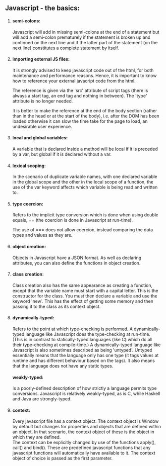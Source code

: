Javascript - the basics:
--
<ol>
<li><h4>semi-colons:</h4></li>

Javascript will add in missing semi-colons at the end of a statement but will add a semi-colon prematurely if the statement is broken up and continued on the next line and if the latter part of the statement (on the next line) constitutes a complete statement by itself.

<li><h4>importing external JS files:</h4></li>

It is strongly advised to keep javascript code out of the html, for both maintenance and performance reasons. Hence, it is important to know how to reference your external javacript code from the html.

The reference is given via the 'src' attribute of script tags (there is always a start tag, an end tag and nothing in between). The 'type' attribute is no longer needed.

It is better to make the reference at the end of the body section (rather than in the head or at the start of the body), i.e. after the DOM has been loaded otherwise it can slow the time take for the page to load, an undesirable user experience.

<li><h4>local and global variables:</h4></li>

A variable that is declared inside a method will be local if it is preceded by a var, but global if it is declared without a var.

<li><h4>lexical scoping:</h4></li>

In the scenario of duplicate variable names, with one declared variable in the global scope and the other in the local scope of a function, the use of the var keyword affects which variable is being read and written to.

<li><h4>type coercion:</h4></li>

Refers to the implicit type conversion which is done when using double equals, == (the coercion is done in Javascript at run-time).

The use of === does not allow coercion, instead comparing the data types and values as they are.

<li><h4>object creation:</h4></li>

Objects in Javascript have a JSON format. As well as declaring attributes, you can also define the functions in object creation.

<li><h4>class creation:</h4></li>

Class creation also has the same appearance as creating a function, except that the variable name must start with a capital letter. This is the constructor for the class.
You must then declare a variable and use the keyword 'new'. This has the effect of getting some memory and then passing it to the class as its context object.

<li><h4>dynamically-typed:</h4></li>

Refers to the point at which type-checking is performed. A dynamically-typed language like Javascript does the type-checking at run-time. (This is in contrast to statically-typed languages (like C) which do all their type-checking at compile-time.)
A dynamically-typed language like Javascript is also sometimes described as being 'untyped'. Untyped essentially means that the language only has one type (it tags values at runtime and has different behaviour based on the tags). It also means that the language does not have any static types.

<h4>weakly-typed:</h4>

Is a poorly-defined description of how strictly a language permits type conversions. Javascript is relatively weakly-typed, as is C, while Haskell and Java are strongly-typed.

<li><h4>context:</h4></li>

Every javascript file has a context object. The context object is Window by default but changes for properties and objects that are defined within an object. In that scenario, the context object of these is the object in which they are defined.</br>
The context can be explicitly changed by use of the functions apply(), call() and bind(). These are predefined javascript functions that any javascript functions will automatically have available to it. The context object of choice is passed as the first parameter.

